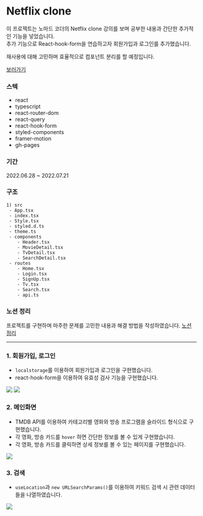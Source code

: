 # Netflix clone

이 프로젝트는 노마드 코더의 Netflix clone 강의를 보며 공부한 내용과 간단한 추가적인 기능을 넣었습니다. <br />
추가 기능으로 React-hook-form을 연습하고자 회원가입과 로그인를 추가했습니다. <br />

재사용에 대해 고민하며 효율적으로 컴포넌트 분리를 할 예정입니다. <br />

<a href="https://nyoung03.github.io/nomflix-react/">보러가기</a>

### 스텍
- react
- typescript
- react-router-dom
- react-query
- react-hook-form
- styled-components
- framer-motion
- gh-pages

### 기간
2022.06.28 ~ 2022.07.21

### 구조
```plaintext
1) src
 - App.tsx
 - index.tsx
 - Style.tsx
 - styled.d.ts
 - theme.ts
 - components
    - Header.tsx
    - MovieDetail.tsx
    - TvDetail.tsx
    - SearchDetail.tsx
 - routes
    - Home.tsx
    - Login.tsx
    - SignUp.tsx
    - Tv.tsx
    - Search.tsx
    - api.ts
```

### 노션 정리
프로젝트를 구현하며 마주한 문제를 고민한 내용과 해결 방법을 작성하였습니다.
<a href="https://fuzzy-energy-8aa.notion.site/Nomflix-5ee4466f893149a8ac51b1f4460f4733">노션 정리</a>

<hr />

### 1. 회원가입, 로그인
- `localstorage`를 이용하여 회원가입과 로그인을 구현했습니다.
- react-hook-form을 이용하여 유효성 검사 기능을 구현했습니다.
<img src="https://user-images.githubusercontent.com/87607036/188459780-c2178d4e-44b3-49d1-a8b1-4494457b25aa.gif" />
<img src="https://user-images.githubusercontent.com/87607036/188464771-7d4ce862-4de2-4bc9-bb13-87e1939a66cc.gif" />

### 2. 메인화면
- TMDB API를 이용하여 카테고리별 영화와 방송 프로그램을 슬라이드 형식으로 구현했습니다.
- 각 영화, 방송 카드를 `hover` 하면 간단한 정보를 볼 수 있게 구현했습니다.
- 각 영화, 방송 카드를 클릭하면 상세 정보를 볼 수 있는 페이지를 구현했습니다.
<img src="https://user-images.githubusercontent.com/87607036/188464173-3615c8be-127e-42ab-bfbb-9a141d9be7af.gif" />

### 3. 검색
- `useLocation`과 `new URLSearchParams()`를 이용하여 키워드 검색 시 관련 데이터들을 나열하였습니다.
<img src="https://user-images.githubusercontent.com/87607036/188459879-cfb85795-a7e0-42f4-87ee-1c4887cb5239.gif" />

